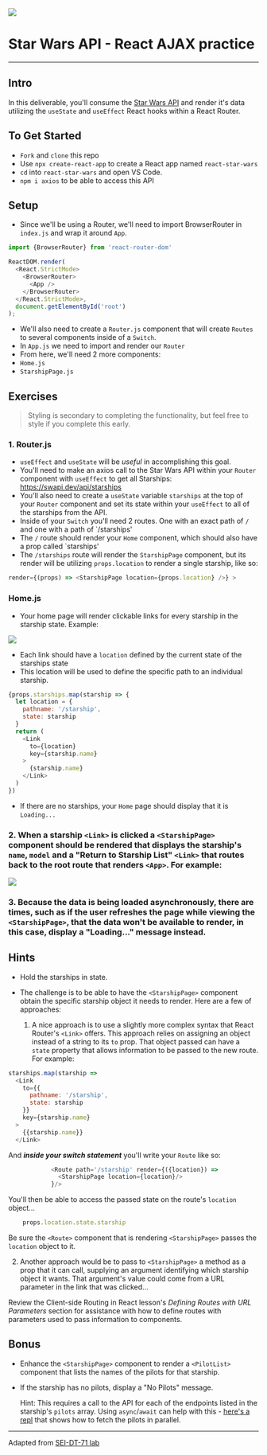 <img src="https://i.imgur.com/go18uJE.jpg">

# Star Wars API - React AJAX practice

---

## Intro

In this deliverable, you'll consume the [Star Wars API](https://swapi.dev/) and render it's data utilizing the `useState` and `useEffect` React hooks within a React Router.

## To Get Started
- `Fork` and `clone` this repo
- Use `npx create-react-app` to create a React app named `react-star-wars`
- `cd` into `react-star-wars` and open VS Code.
- `npm i axios` to be able to access this API

## Setup
- Since we'll be using a Router, we'll need to import BrowserRouter in `index.js` and wrap it around `App`.
```js
import {BrowserRouter} from 'react-router-dom'

ReactDOM.render(
  <React.StrictMode>
    <BrowserRouter>
      <App />
    </BrowserRouter>
  </React.StrictMode>,
  document.getElementById('root')
);
```

- We'll also need to create a `Router.js` component that will create `Routes` to several components inside of a `Switch`.
- In `App.js` we need to import and render our `Router`
- From here, we'll need 2 more components:
- `Home.js`
- `StarshipPage.js`


## Exercises

> Styling is secondary to completing the functionality, but feel free to style if you complete this early.



### 1. Router.js
- `useEffect` and `useState` will be _useful_ in accomplishing this goal.
- You'll need to make an axios call to the Star Wars API within your `Router` component with `useEffect` to get all Starships: https://swapi.dev/api/starships
- You'll also need to create a `useState` variable `starships` at the top of your `Router` component and set its state within your `useEffect` to all of the starships from the API.
- Inside of your `Switch` you'll need 2 routes. One with an exact path of `/` and one with a path of `/starships'
- The `/` route should render your `Home` component, which should also have a prop called `starships'
- The `/starships` route will render the `StarshipPage` component, but its render will be utilizing `props.location` to render a single starship, like so:
```js
render={(props) => <StarshipPage location={props.location} />} >
```

### Home.js
- Your home page will render clickable links for every starship in the starship state. Example:

<img src="https://i.imgur.com/VERV0nk.png">

- Each link should have a `location` defined by the current state of the starships state
- This location will be used to define the specific path to an individual starship.
```js
{props.starships.map(starship => {
  let location = {
    pathname: '/starship',
    state: starship
  }
  return (
    <Link
      to={location}
      key={starship.name}
    >
      {starship.name}
    </Link>
  )
})
```
- If there are no starships, your `Home` page should display that it is `Loading...`


### 2. When a starship `<Link>` is clicked a `<StarshipPage>` component should be rendered that displays the starship's `name`, `model` and a "Return to Starship List" `<Link>` that routes back to the root route that renders `<App>`. For example:

<img src="https://i.imgur.com/IjRwsHk.png">

### 3. Because the data is being loaded asynchronously, there are times, such as if the user refreshes the page while viewing the `<StarshipPage>`, that the data won't be available to render, in this case, display a "Loading..." message instead.

## Hints

- Hold the starships in state.

- The challenge is to be able to have the `<StarshipPage>` component obtain the specific starship object it needs to render. Here are a few of approaches:

	1. A nice approach is to use a slightly more complex syntax that React Router's `<Link>` offers.  This approach relies on assigning an object instead of a string to its `to` prop.  That object passed can have a `state` property that allows information to be passed to the new route. For example:
	
```js
starships.map(starship =>
  <Link
    to={{
      pathname: '/starship',
      state: starship
    }}
    key={starship.name}
  >
    {{starship.name}}
  </Link>
```

And ***inside your switch statement*** you'll write your `Route` like so:
```js
            <Route path='/starship' render={({location}) => 
              <StarshipPage location={location}/>
            }/>
```

You'll then be able to access the passed state on the route's `location` object...
		
```js
	props.location.state.starship
```

Be sure the `<Route>` component that is rendering `<StarshipPage>` passes the `location` object to it.

2. Another approach would be to pass to `<StarshipPage>` a method as a prop that it can call, supplying an argument identifying which starship object it wants. That argument's value could come from a URL parameter in the link that was clicked...

Review the Client-side Routing in React lesson's _Defining Routes with URL Parameters_ section for assistance with how to define routes with parameters used to pass information to components.


## Bonus

- Enhance the `<StarshipPage>` component to render a `<PilotList>` component that lists the names of the pilots for that starship.

- If the starship has no pilots, display a "No Pilots" message.

	Hint: This requires a call to the API for each of the endpoints listed in the starship's `pilots` array. Using `async`/`await` can help with this - [here's a repl](https://repl.it/@jim_clark/Multiple-AJAX-Calls) that shows how to fetch the pilots in parallel.

---

Adapted from [SEI-DT-71 lab](https://git.generalassemb.ly/SEI/dt-71/blob/master/units/4_mern_stack/w11/d3/03-react-ajax-lab/react-ajax-lab.md)
